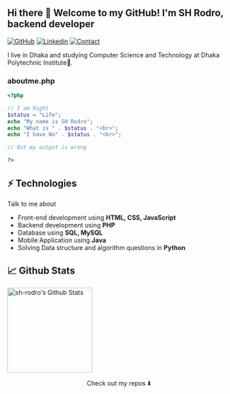 ## Hi there 👋 Welcome to my GitHub! I'm SH Rodro, backend developer


[![GitHub](https://img.shields.io/badge/SUPPORT%20AT-GITHUB-blue?style=for-the-badge&logo=github)](https://github.com/sh-rodro) [![Linkedin](https://img.shields.io/badge/MY%20PROFILE-Linkedin-blue?style=for-the-badge&logo=github)](https://www.linkedin.com/) 
[![Contact](https://img.shields.io/badge/CONTACT-GMAIL-yellow?style=for-the-badge&logo=gmail&logoColor=white)](mailto:sakhawatrodro@gmail.com)
 

I live in Dhaka and studying Computer Science and Technology at Dhaka Polytechnic Institute🏫.  


### aboutme.php

```php
<?php

// I am Right
$status = "Life";
echo "My name is SH Rodro";
echo "What is " . $status . "<br>";
echo "I have No" . $status . "<br>";

// But my output is wrong

?> 
```


## ⚡ Technologies
Talk to me about
- Front-end development using **HTML, CSS, JavaScript**
- Backend development using **PHP**
- Database using **SQL, MySQL**
- Mobile Application using **Java**
- Solving Data structure and algorithm questions in **Python**


## 📈 Github Stats

<a href="https://github.com/sh-rodro/sh-rodro">
 <img alt="sh-rodro's Github Stats" src="https://github-readme-stats.vercel.app/api/?username=sh-rodro&show_icons=true&count_private=true&theme=react&hide_border=true&bg_color=1F222E&title_color=F85D7F&icon_color=F8D866" height="192px"/>
</a>


<p align="center">
Check out my repos ⬇️  
</p>


